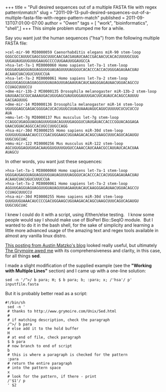+++
title = "Pull desired sequences out of a multiple FASTA file with regex pattern\nmatch"
slug = "2011-09-13-pull-desired-sequences-out-of-a-multiple-fasta-file-with-regex-pattern-match"
published = 2011-09-13T07:01:00-07:00
author = "Owen"
tags = [ "work", "bioinformatics", "shell",]
+++
This simple problem stumped me for a while.  

Say you want just the human sequences ("hsa") from the following
multiple FASTA file:

  
  

    >cel-mir-90 MI0000059 Caenorhabditis elegans miR-90 stem-loop
    GGGCGCCAUUUCGAGCGGCUUUCAACGACGAUAUCAACCGACAACUCACACUUUUGCGUG
    UUGAUAUGUUGUUUGAAUGCCCCUUGAAUUGGAUGCCA
    >hsa-let-7a-1 MI0000060 Homo sapiens let-7a-1 stem-loop
    UGGGAUGAGGUAGUAGGUUGUAUAGUUUUAGGGUCACACCCACCACUGGGAGAUAACUAU
    ACAAUCUACUGUCUUUCCUA
    >hsa-let-7a-2 MI0000061 Homo sapiens let-7a-2 stem-loop
    AGGUUGAGGUAGUAGGUUGUAUAGUUUAGAAUUACAUCAAGGGAGAUAACUGUACAGCCU
    CCUAGCUUUCCU
    >dme-mir-13b-2 MI0000135 Drosophila melanogaster miR-13b-2 stem-loop
    UAUUAACGCGUCAAAAUGACUGUGAGCUAUGUGGAUUUGACUUCAUAUCACAGCCAUUUU
    GACGAGUUUG
    >dme-mir-14 MI0000136 Drosophila melanogaster miR-14 stem-loop
    UGUGGGAGCGAGACGGGGACUCACUGUGCUUAUUAAAUAGUCAGUCUUUUUCUCUCUCCU
    AUA
    >mmu-let-7g MI0000137 Mus musculus let-7g stem-loop
    CCAGGCUGAGGUAGUAGUUUGUACAGUUUGAGGGUCUAUGAUACCACCCGGUACAGGAGA
    UAACUGUACAGGCCACUGCCUUGCCAGG
    >hsa-mir-30d MI0000255 Homo sapiens miR-30d stem-loop
    GUUGUUGUAAACAUCCCCGACUGGAAGCUGUAAGACACAGCUAAGCUUUCAGUCAGAUGU
    UUGCUGCUAC
    >mmu-mir-122 MI0000256 Mus musculus miR-122 stem-loop
    AGCUGUGGAGUGUGACAAUGGUGUUUGUGUCCAAACCAUCAAACGCCAUUAUCACACUAA
    AUAGCU

  
In other words, you want just these sequences:  

    >hsa-let-7a-1 MI0000060 Homo sapiens let-7a-1 stem-loop
    UGGGAUGAGGUAGUAGGUUGUAUAGUUUUAGGGUCACACCCACCACUGGGAGAUAACUAU
    ACAAUCUACUGUCUUUCCUA
    >hsa-let-7a-2 MI0000061 Homo sapiens let-7a-2 stem-loop
    AGGUUGAGGUAGUAGGUUGUAUAGUUUAGAAUUACAUCAAGGGAGAUAACUGUACAGCCU
    CCUAGCUUUCCU
    >hsa-mir-30d MI0000255 Homo sapiens miR-30d stem-loop
    GUUGUUGUAAACAUCCCCGACUGGAAGCUGUAAGACACAGCUAAGCUUUCAGUCAGAUGU
    UUGCUGCUAC

  
I knew I could do it with a script, using if/then/else testing.   I know
some people would say I should make use of BioPerl Bio::SeqIO module. 
But I wanted to do it in the bash shell, for the sake of simplicity and
learning a little more advanced usage of the amazing text and regex
tools available in almost any vanilla linux distro.  
  
[This posting from Austin Matzko's
blog](http://austinmatzko.com/2008/04/26/sed-multi-line-search-and-replace/)
looked really useful, but ultimately [The Grymoire awed
me](http://www.grymoire.com/Unix/Sed.html) with its comprehensiveness
and clarity, in this case, for all things **sed**.  
  
I made a slight modification of the supplied example (see the **"Working
with Multiple Lines"** section) and I came up with a one-line
solution:  

    sed -n '/^>/ b para; H; $ b para; b; :para; x; /'hsa'/ p' inputfile.fasta

  
But it is probably better read as a script:  

    #!/bin/sh
     sed -n '
     # thanks to http://www.grymoire.com/Unix/Sed.html
     #
     # if matching description, check the paragraph
     /^>/ b para
     # else add it to the hold buffer
     H
     # at end of file, check paragraph
     $ b para
     # now branch to end of script
     b
     # this is where a paragraph is checked for the pattern
     :para
     # return the entire paragraph
     # into the pattern space
     x
     # look for the pattern, if there - print
     /'$1'/ p
     ' $2
